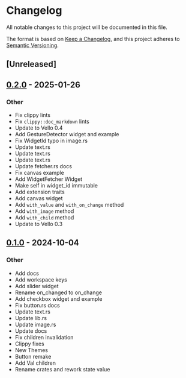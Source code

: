 # Changelog

All notable changes to this project will be documented in this file.

The format is based on [Keep a Changelog](https://keepachangelog.com/en/1.0.0/),
and this project adheres to [Semantic Versioning](https://semver.org/spec/v2.0.0.html).

## [Unreleased]

## [0.2.0](https://github.com/maycoon-ui/maycoon/compare/maycoon-widgets-v0.1.0...maycoon-widgets-v0.2.0) - 2025-01-26

### Other

- Fix clippy lints
- Fix `clippy::doc_markdown` lints
- Update to Vello 0.4
- Add GestureDetector widget and example
- Fix WidgetId typo in image.rs
- Update text.rs
- Update text.rs
- Update text.rs
- Update fetcher.rs docs
- Fix canvas example
- Add WidgetFetcher Widget
- Make self in widget_id immutable
- Add extension traits
- Add canvas widget
- Add `with_value` and `with_on_change` method
- Add `with_image` method
- Add `with_child` method
- Update to Vello 0.3

## [0.1.0](https://github.com/maycoon-ui/maycoon/releases/tag/maycoon-widgets-v0.1.0) - 2024-10-04

### Other

- Add docs
- Add workspace keys
- Add slider widget
- Rename on_changed to on_change
- Add checkbox widget and example
- Fix button.rs docs
- Update text.rs
- Update lib.rs
- Update image.rs
- Update docs
- Fix children invalidation
- Clippy fixes
- New Themes
- Button remake
- Add Val children
- Rename crates and rework state value
